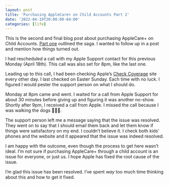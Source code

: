 ```yaml
---
layout: post
title: 'Purchasing AppleCare+ on Child Accounts Part 2'
date: '2022-04-19T20:00:00-04:00'
categories: [life]
---
```


This is the second and final blog post about purchasing AppleCare+ on Child Accounts. [Part one](/2022/04/12/purchasing-applecare-on-child-accounts/) outlined the saga. I wanted to follow up in a post and mention how things turned out. 

I had rescheduled a call with my Apple Support contact for this previous Monday (April 18th). This call was also set for 8pm, like the last one. 

Leading up to this call, I had been checking Apple’s [Check Coverage](https://checkcoverage.apple.com) site every other day. I last checked on Easter Sunday. Each time with no luck. I figured I would pester the support person on what I should do. 

Monday at 8pm came and went. I waited for a call from Apple Support for about 30 minutes before giving up and figuring it was another no-show. Shortly after 9pm, I received a call from Apple. I missed the call because I was walking the dogs 🤦🏻‍♂️. 

The support person left me a message saying that the issue was resolved. They went on to say that I should email them back and let them know if things were satisfactory on my end. I couldn’t believe it. I check both kids’ phones and the website and it appeared that the issue was indeed resolved. 

I am happy with the outcome, even though the process to get here wasn’t ideal. I’m not sure if purchasing AppleCare+ through a child account is an issue for everyone, or just us. I hope Apple has fixed the root cause of the issue. 

I’m glad this issue has been resolved. I‘ve spent _way_ too much time thinking about this and how to get it fixed. 
